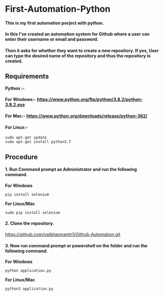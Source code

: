 # First-Automation-Python
 <h4> This is my first automation porject with python.
 <h4>In this I've created an automation system for Github where a user can enter their username or email and password.
 <h4>Then it asks for whether they want to create a new repository. If yes, User can type the desired name of the repository and thus    the repository is created.
 
 ## Requirements
 <b>Python :- </b>
 #### For Windows:- https://www.python.org/ftp/python/3.8.2/python-3.8.2.exe
 #### For Mac:- https://www.python.org/downloads/release/python-382/
 #### For Linux:- 
 ```
 sudo apt-get update
 sudo apt-get install python3.7
 ```
 ## Procedure
<h4>1. Run Command prompt as Administrator and run the following command.</h4>

<b>For Windows</b>
```
pip install selenium
```
<b>For Linux/Mac</b>
```
sudo pip install selenium
```
<h4>2. Clone the repository.</h4>

https://github.com/vaibhavmantri1/Github-Automation.git

<h4>3. Now run command prompt or powershell on the folder and run the following command.</h4>

<b>For Windows</b>
```
python application.py
```
<b>For Linux/Mac</b>
```
python3 application.py
```

